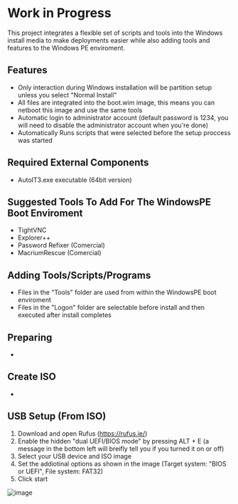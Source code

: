 # Work in Progress
This project integrates a flexible set of scripts and tools into the Windows install media to make deployments easier while also adding tools and features to the Windows PE enviroment.

## Features
* Only interaction during Windows installation will be partition setup unless you select "Normal Install"
* All files are integrated into the boot.wim image, this means you can netboot this image and use the same tools
* Automatic login to administrator account (default password is 1234, you will need to disable the administrator account when you're done)
* Automatically Runs scripts that were selected before the setup proccess was started

## Required External Components
* AutoIT3.exe executable (64bit version)

## Suggested Tools To Add For The WindowsPE Boot Enviroment
* TightVNC
* Explorer++
* Password Refixer (Comercial)
* MacriumRescue (Comercial)

## Adding Tools/Scripts/Programs
* Files in the "Tools" folder are used from within the WindowsPE boot enviroment
* Files in the "Logon" folder are selectable before install and then executed after install completes

## Preparing
* 

## Create ISO
* 

## USB Setup (From ISO)
1. Download and open Rufus (https://rufus.ie/)
2. Enable the hidden "dual UEFI/BIOS mode" by pressing ALT + E (a message in the bottom left will breifly tell you if you turned it on or off)
3. Select your USB device and ISO image
4. Set the addiotinal options as shown in the image (Target system: "BIOS or UEFI", File system: FAT32)
5. Click start

![image](https://user-images.githubusercontent.com/3019173/130369524-0f8de223-60f7-4bd5-8a38-0bb15c621c5b.png)
